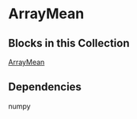 ArrayMean
=======

Blocks in this Collection
-------------------------
[ArrayMean](docs/array_mean_block.md)

Dependencies
------------
numpy
